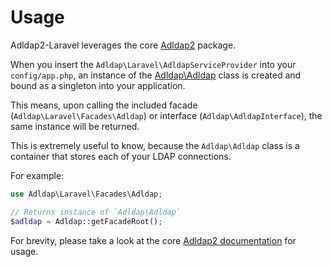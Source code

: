 # Usage

Adldap2-Laravel leverages the core [Adldap2](https://github.com/Adldap2/Adldap2) package.

When you insert the `Adldap\Laravel\AdldapServiceProvider` into your `config/app.php`, an instance of the [Adldap\Adldap](https://adldap2.github.io/Adldap2/#/setup?id=getting-started) class is created and bound as a singleton into your application.

This means, upon calling the included facade (`Adldap\Laravel\Facades\Adldap`) or interface (`Adldap\AdldapInterface`), the same instance will be returned.

This is extremely useful to know, because the `Adldap\Adldap` class is a container that stores each of your LDAP connections.

For example:

```php
use Adldap\Laravel\Facades\Adldap;

// Returns instance of `Adldap\Adldap`
$adldap = Adldap::getFacadeRoot();
```

For brevity, please take a look at the core [Adldap2 documentation](https://adldap2.github.io/Adldap2/#/setup?id=getting-started) for usage.
